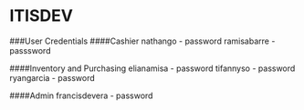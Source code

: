 # ITISDEV

###User Credentials
####Cashier
nathango - password
ramisabarre - passsword

####Inventory and Purchasing
elianamisa - password
tifannyso - password
ryangarcia - password

####Admin 
francisdevera - password
